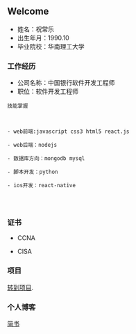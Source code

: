 ## Welcome 

- 姓名：祝常乐
- 出生年月：1990.10
- 毕业院校：华南理工大学

### 工作经历

- 公司名称：中国银行软件开发工程师
- 职位：软件开发工程师
```
技能掌握



- web前端:javascript css3 html5 react.js

- web后端：nodejs

- 数据库方向：mongodb mysql

- 脚本开发：python

- ios开发：react-native




```
### 证书

- CCNA

- CISA

### 项目

[转到项目](https://github.com/jszcl).

### 个人博客

[简书](http://www.jianshu.com/u/358437f5963c)
